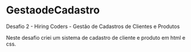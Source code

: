 # GestaodeCadastro
Desafio 2 - Hiring Coders - Gestão de Cadastros de Clientes e Produtos

Neste desafio criei um sistema de cadastro de cliente e produto em html e css.
